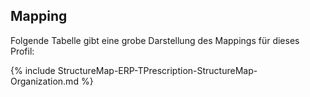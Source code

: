 ## Mapping

Folgende Tabelle gibt eine grobe Darstellung des Mappings für dieses Profil:

{% include StructureMap-ERP-TPrescription-StructureMap-Organization.md %}
